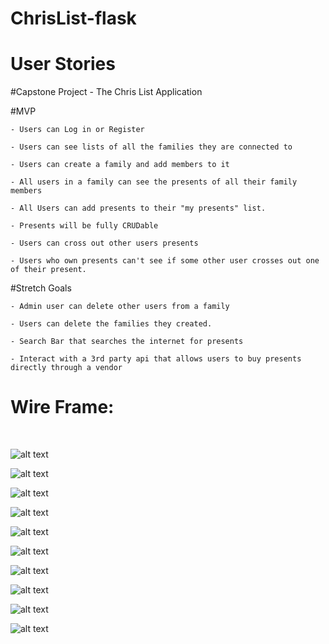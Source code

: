 # ChrisList-flask
# User Stories

#Capstone Project - The Chris List Application

#MVP
	
	- Users can Log in or Register

	- Users can see lists of all the families they are connected to

	- Users can create a family and add members to it

	- All users in a family can see the presents of all their family members

	- All Users can add presents to their "my presents" list.

	- Presents will be fully CRUDable

	- Users can cross out other users presents

	- Users who own presents can't see if some other user crosses out one of their present.

#Stretch Goals

	- Admin user can delete other users from a family

	- Users can delete the families they created.

	- Search Bar that searches the internet for presents

	- Interact with a 3rd party api that allows users to buy presents directly through a vendor

# Wire Frame:

<br>


![alt text](./img/Login:Register_Page.png)

![alt text](./img/Login_Modal.png)

![alt text](./img/Register_Modal.png)

![alt text](./img/List_of_Families_Page.png)

![alt text](./img/Add_Family_Modal.png)

![alt text](./img/Individual_Family_Page.png)

![alt text](./img/Add_Family_Member_Modal.png)

![alt text](./img/Presents_Page.png)

![alt text](./img/Show_Present_Page.png)

![alt text](./img/Add_Present_Modal.png)













